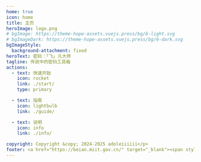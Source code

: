 ```yaml
---
home: true
icon: home
title: 主页
heroImage: logo.png
# bgImage: https://theme-hope-assets.vuejs.press/bg/6-light.svg
# bgImageDark: https://theme-hope-assets.vuejs.press/bg/6-dark.svg
bgImageStyle:
  background-attachment: fixed
heroText: 密码：「飞」凡大师
tagline: 传说中的密码工具箱
actions:
  - text: 快速开始
    icon: rocket
    link: ./start/
    type: primary

  - text: 指南
    icon: lightbulb
    link: ./guide/

  - text: 说明
    icon: info
    link: ./info/

copyright: Copyright &copy; 2024-2025 adoleiiiiii</p>
footer: <a href="https://beian.miit.gov.cn/" target="_blank"><span style="color:#EFCCCC">皖ICP备2024046510号-2</span></a>
---
```

<!-- 
这是项目主页的案例。你可以在这里放置你的主体内容。

想要使用此布局，你需要在页面 front matter 中设置 `home: true`。

配置项的相关说明详见 [项目主页配置](https://theme-hope.vuejs.press/zh/guide/layout/home/)。
 -->
